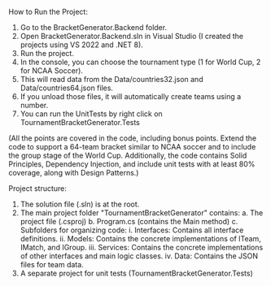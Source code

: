 How to Run the Project:

1.	Go to the BracketGenerator.Backend folder.
2.	Open BracketGenerator.Backend.sln in Visual Studio (I created the projects using VS 2022 and .NET 8).
3.	Run the project.
4.	In the console, you can choose the tournament type (1 for World Cup, 2 for NCAA Soccer).
5.	This will read data from the Data/countries32.json and Data/countries64.json files.
6.	If you unload those files, it will automatically create teams using a number.
7.	You can run the UnitTests by right click on TournamentBracketGenerator.Tests

(All the points are covered in the code, including bonus points. Extend the code to support a 64-team bracket similar to NCAA soccer and to include the group stage of the World Cup. Additionally, the code contains Solid Principles, Dependency Injection, and include unit tests with at least 80% coverage, along with Design Patterns.)

Project structure:

1.	The solution file (.sln) is at the root.
2.	The main project folder "TournamentBracketGenerator" contains:
    a.	The project file (.csproj)
    b.	Program.cs (contains the Main method)
    c.	Subfolders for organizing code:
        i.	Interfaces: Contains all interface definitions.
        ii.	Models: Contains the concrete implementations of ITeam, IMatch, and IGroup.
        iii.	Services: Contains the concrete implementations of other interfaces and main logic classes.
        iv.	Data: Contains the JSON files for team data.
4.	A separate project for unit tests (TournamentBracketGenerator.Tests)
